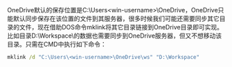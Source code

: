 OneDrive默认的保存位置是C:\Users\<win-username>\OneDrive，OneDrive只能默认同步保存在该位置的文件到其服务器，很多时候我们可能还需要同步其它目录的文件，现在借助DOS命令mklink将其它目录链接到OneDrive目录即可实现。
比如目录D:\Workspace\的数据也需要同步到OneDrive服务器，但又不想移动该目录。只需在CMD中执行如下命令：

```cmd
mklink /d "C:\Users\<win-username>\OneDrive\ws" "D:\Workspace"
```




